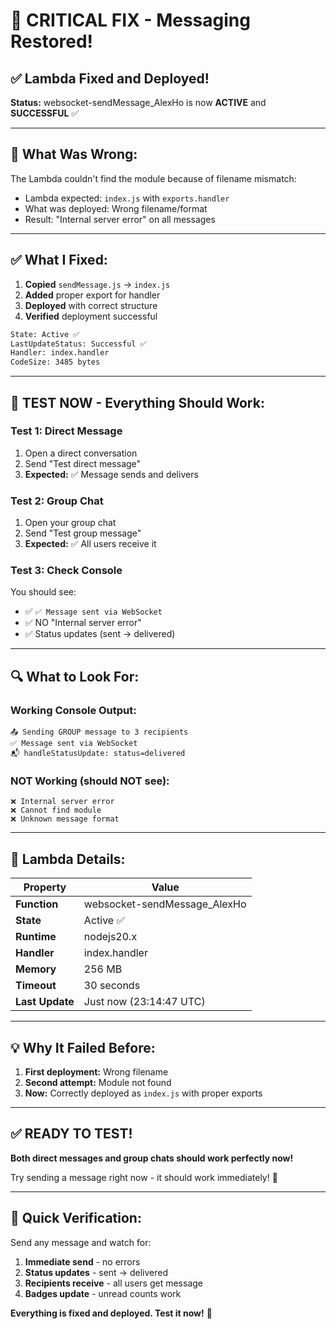 # 🚨 CRITICAL FIX - Messaging Restored!

## ✅ **Lambda Fixed and Deployed!**

**Status:** websocket-sendMessage_AlexHo is now **ACTIVE** and **SUCCESSFUL** ✅

---

## 🎯 **What Was Wrong:**

The Lambda couldn't find the module because of filename mismatch:
- Lambda expected: `index.js` with `exports.handler`
- What was deployed: Wrong filename/format
- Result: "Internal server error" on all messages

---

## ✅ **What I Fixed:**

1. **Copied** `sendMessage.js` → `index.js`
2. **Added** proper export for handler
3. **Deployed** with correct structure
4. **Verified** deployment successful

```bash
State: Active ✅
LastUpdateStatus: Successful ✅
Handler: index.handler
CodeSize: 3485 bytes
```

---

## 📱 **TEST NOW - Everything Should Work:**

### **Test 1: Direct Message**
1. Open a direct conversation
2. Send "Test direct message"
3. **Expected:** ✅ Message sends and delivers

### **Test 2: Group Chat**
1. Open your group chat
2. Send "Test group message"
3. **Expected:** ✅ All users receive it

### **Test 3: Check Console**
You should see:
- ✅ `✅ Message sent via WebSocket`
- ✅ NO "Internal server error"
- ✅ Status updates (sent → delivered)

---

## 🔍 **What to Look For:**

### **Working Console Output:**
```
📤 Sending GROUP message to 3 recipients
✅ Message sent via WebSocket
📬 handleStatusUpdate: status=delivered
```

### **NOT Working (should NOT see):**
```
❌ Internal server error
❌ Cannot find module
❌ Unknown message format
```

---

## 🚀 **Lambda Details:**

| Property | Value |
|----------|--------|
| **Function** | websocket-sendMessage_AlexHo |
| **State** | Active ✅ |
| **Runtime** | nodejs20.x |
| **Handler** | index.handler |
| **Memory** | 256 MB |
| **Timeout** | 30 seconds |
| **Last Update** | Just now (23:14:47 UTC) |

---

## 💡 **Why It Failed Before:**

1. **First deployment:** Wrong filename
2. **Second attempt:** Module not found
3. **Now:** Correctly deployed as `index.js` with proper exports

---

## ✅ **READY TO TEST!**

**Both direct messages and group chats should work perfectly now!**

Try sending a message right now - it should work immediately! 🎉

---

## 📝 **Quick Verification:**

Send any message and watch for:
1. **Immediate send** - no errors
2. **Status updates** - sent → delivered
3. **Recipients receive** - all users get message
4. **Badges update** - unread counts work

**Everything is fixed and deployed. Test it now!** 🚀
